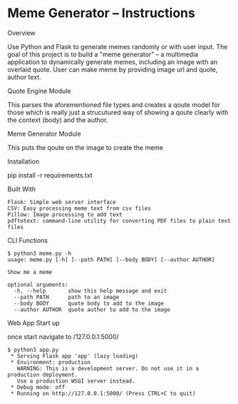# Meme Generator – Instructions

Overview

Use Python and Flask to generate memes randomly or with user input. The goal of this project is to build a "meme generator" – a multimedia application to dynamically generate memes, including an image with an overlaid quote. User can make meme by providing image url and quote, author text.

Quote Engine Module

This parses the aforementioned file types and creates a qoute model for those which is really just a strucutured way of showing a qoute clearly with the context (body) and the author.

Meme Generator Module

This puts the qoute on the image to create the meme

Installation

pip install -r requirements.txt

Built With

    Flask: Simple web server interface
    CSV: Easy processing meme text from csv files
    Pillow: Image processing to add text
    pdftotext: command-line utility for converting PDF files to plain text files

CLI Functions

```
$ python3 meme.py -h
usage: meme.py [-h] [--path PATH] [--body BODY] [--author AUTHOR]

Show me a meme

optional arguments:
  -h, --help       show this help message and exit
  --path PATH      path to an image
  --body BODY      quote body to add to the image
  --author AUTHOR  quote author to add to the image

```

Web App Start up 

once start navigate to /127.0.0.1:5000/

```
$ python3 app.py 
 * Serving Flask app 'app' (lazy loading)
 * Environment: production
   WARNING: This is a development server. Do not use it in a production deployment.
   Use a production WSGI server instead.
 * Debug mode: off
 * Running on http://127.0.0.1:5000/ (Press CTRL+C to quit)

```
